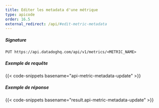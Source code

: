 ```yaml
---
title: Editer les metadata d'une métrique
type: apicode
order: 16.5
external_redirect: /api/#edit-metric-metadata
---
```


##### Signature
`PUT https://api.datadoghq.com/api/v1/metrics/<METRIC_NAME>`
##### Exemple de requête
{{< code-snippets basename="api-metric-metadata-update" >}}
##### Exemple de réponse
{{< code-snippets basename="result.api-metric-metadata-update" >}}

